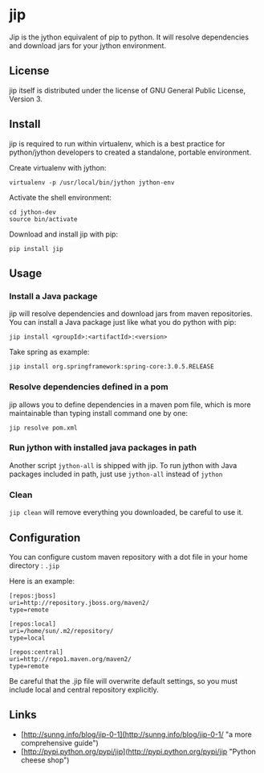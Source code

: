 jip
===

Jip is the jython equivalent of pip to python. It will resolve dependencies and download jars for your jython environment.

License
-------

jip itself is distributed under the license of GNU General Public License, Version 3.

Install
-------

jip is required to run within virtualenv, which is a best practice for python/jython developers to created a standalone, portable environment.

Create virtualenv with jython:

    virtualenv -p /usr/local/bin/jython jython-env

Activate the shell environment:

    cd jython-dev
    source bin/activate

Download and install jip with pip:
    
    pip install jip

Usage
-----

### Install a Java package ###

jip will resolve dependencies and download jars from maven repositories. You can install a Java package just like what you do python with pip:

    jip install <groupId>:<artifactId>:<version>

Take spring as example:

    jip install org.springframework:spring-core:3.0.5.RELEASE

### Resolve dependencies defined in a pom ###

jip allows you to define dependencies in a maven pom file, which is more maintainable than typing install command one by one:

    jip resolve pom.xml

### Run jython with installed java packages in path ###

Another script `jython-all` is shipped with jip. To run jython with Java packages included in path, just use `jython-all` instead of `jython`

### Clean ###

`jip clean` will remove everything you downloaded, be careful to use it.

Configuration
-------------

You can configure custom maven repository with a dot file in your home directory : `.jip`

Here is an example:

    [repos:jboss]
    uri=http://repository.jboss.org/maven2/
    type=remote

    [repos:local]
    uri=/home/sun/.m2/repository/
    type=local

    [repos:central]
    uri=http://repo1.maven.org/maven2/
    type=remote

Be careful that the .jip file will overwrite default settings, so you must include local and central repository explicitly.

Links
-----

* [http://sunng.info/blog/jip-0-1](http://sunng.info/blog/jip-0-1/ "a more comprehensive guide")
* [http://pypi.python.org/pypi/jip](http://pypi.python.org/pypi/jip "Python cheese shop")


